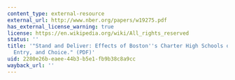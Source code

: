 ```yaml
---
content_type: external-resource
external_url: http://www.nber.org/papers/w19275.pdf
has_external_license_warning: true
license: https://en.wikipedia.org/wiki/All_rights_reserved
status: ''
title: '"Stand and Deliver: Effects of Boston''s Charter High Schools on College Preparation,
  Entry, and Choice." (PDF)'
uid: 2280e26b-eaee-44b3-b5e1-fb9b38c8a9cc
wayback_url: ''
---
```

